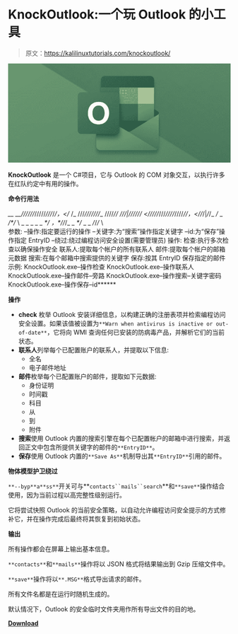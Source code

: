 # KnockOutlook:一个玩 Outlook 的小工具

> 原文：<https://kalilinuxtutorials.com/knockoutlook/>

[![](img//ed0622fee0e95cc0512191093a0fe0ce.png)](https://1.bp.blogspot.com/-foEBsfxAkGE/YTHxYk7GIHI/AAAAAAAAKqg/1WyDkTUn-rcaFFGBGKX0HdBoFA505deJgCLcBGAsYHQ/s856/Outlook.png)

**KnockOutlook** 是一个 C#项目，它与 Outlook 的 COM 对象交互，以执行许多在红队约定中有用的操作。

**命令行用法**

****_*_ _*_///*///*/////*//*_/_/_/，</_ \/_ \///*///////*_ \////*//
///|////// *<//*///*///*////*////*//，<//*/|*/*/_ _/_ _ _/*/_ \ _ _ _ _ _ _*/_ _，*/_*/*/_ _ _*/_ _ _ _/_/_/_ \\\
参数:
–操作:指定要运行的操作
–关键字:为“搜索”操作指定关键字
–id:为“保存”操作指定 EntryID
–绕过:绕过编程访问安全设置(需要管理员)
操作:
检查:执行多次检查以确保操作安全
联系人:提取每个帐户的所有联系人
邮件:提取每个帐户的邮箱元数据
搜索:在每个邮箱中搜索提供的关键字
保存:按其 EntryID 保存指定的邮件
示例:
KnockOutlook.exe–操作检查
KnockOutlook.exe–操作联系人
KnockOutlook.exe–操作邮件–旁路
KnockOutlook.exe–操作搜索–关键字密码
KnockOutlook.exe–操作保存–id******

**操作**

*   **check** 枚举 Outlook 安装详细信息，以构建正确的注册表项并检索编程访问安全设置。如果该值被设置为`**Warn when antivirus is inactive or out-of-date**`，它将向 WMI 查询任何已安装的防病毒产品，并解析它们的当前状态。
*   **联系人**列举每个已配置账户的联系人，并提取以下信息:
    *   全名
    *   电子邮件地址
*   **邮件**枚举每个已配置账户的邮件，提取如下元数据:
    *   身份证明
    *   时间戳
    *   科目
    *   从
    *   到
    *   附件
*   **搜索**使用 Outlook 内置的搜索引擎在每个已配置帐户的邮箱中进行搜索，并返回正文中包含所提供关键字的邮件的`**EntryID**`。
*   **保存**使用 Outlook 内置的`**Save As**`机制导出其`**EntryID**`引用的邮件。

**物体模型护卫绕过**

`**--byp**a**ss**`开关可与**`contacts``mails``search`**和`**save**`操作结合使用，因为当前过程以高完整性级别运行。

它将尝试快照 Outlook 的当前安全策略，以自动允许编程访问安全提示的方式修补它，并在操作完成后最终将其恢复到初始状态。

**输出**

所有操作都会在屏幕上输出基本信息。

`**contacts**`和`**mails**`操作将以 JSON 格式将结果输出到 Gzip 压缩文件中。

`**save**`操作将以`**.MSG**`格式导出请求的邮件。

所有文件名都是在运行时随机生成的。

默认情况下，Outlook 的安全临时文件夹用作所有导出文件的目的地。

[**Download**](https://github.com/eksperience/KnockOutlook)